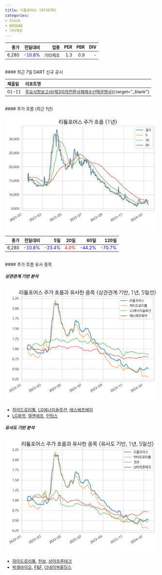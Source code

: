 ```yaml
---
title: 리튬포어스 (073570)
categories:
- Stock
- KOSDAQ
- 기타제조
---
```


|**종가**|**전일대비**|**업종**|**PER**|**PBR**|**DIV**|
|-------:|-----------:|-------:|------:|------:|------:|
|6,280|<span style="color: blue">-10.8%</span>|기타제조|1.3|0.9|-|

<!-- more -->

<br>
#### 최근 7일 DART 신규 공시


|**제출일**|**리포트명**|
|:-----|:-------|
|01-11|[주요사항보고서(제3자의전환사채매수선택권행사)](https://dart.fss.or.kr/dsaf001/main.do?rcpNo=20240111000344){:target="_blank"}|

<br>
#### 주가 흐름 (최근 1년)

![073570](/assets/images/stock/073570.png)

|**종가**|**전일대비**|**5일**|**20일**|**60일**|**120일**|
|---:|-------:|--:|---:|---:|----:|
|6,280|<span style="color: blue">-10.8%</span>|<span style="color: blue">-23.4%</span>|<span style="color: red">4.0%</span>|<span style="color: blue">-44.2%</span>|<span style="color: blue">-70.7%</span>|

<br>
#### 주가 흐름 유사 종목

##### 상관관계 기반 분석

![073570](/assets/images/stock/073570_corr.png)
- [하이드로리튬](/101670/), [LG에너지솔루션](/373220/), [에스에프에이](/056190/)
- [LG화학](/051910/), [엘앤에프](/066970/), [인탑스](/049070/)

##### 유사도 기반 분석

![073570](/assets/images/stock/073570_sim.png)
- [하이드로리튬](/101670/), [천보](/278280/), [상아프론테크](/089980/)
- [박셀바이오](/323990/), [F&F](/383220/), [더네이쳐홀딩스](/298540/)